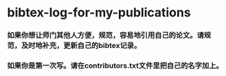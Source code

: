 # bibtex-log-for-my-publications

### 如果你想让师门其他人方便，规范，容易地引用自己的论文。请规范，及时地补充，更新自己的bibtex记录。
### 如果你是第一次写。请在contributors.txt文件里把自己的名字加上。
